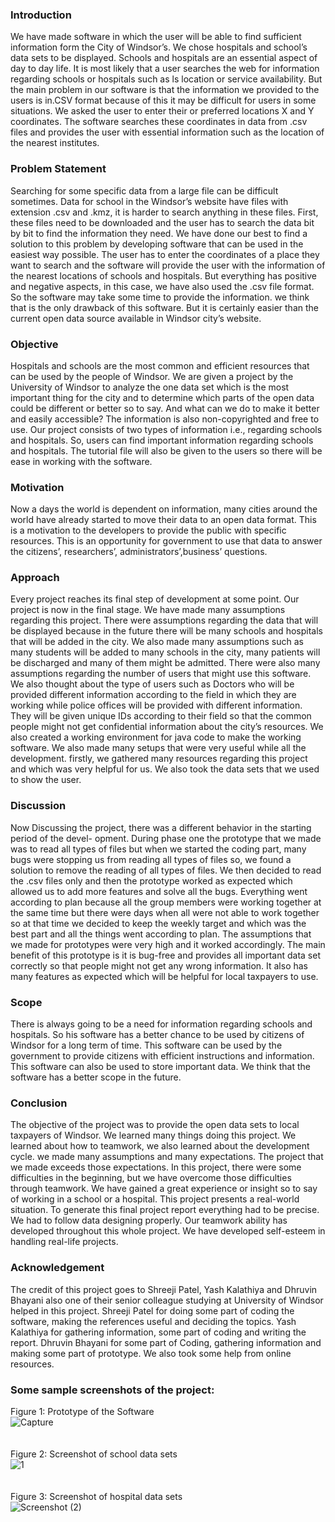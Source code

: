### Introduction
We have made software in which the user will be able to find sufficient information form the
City of Windsor’s. We chose hospitals and school’s data sets to be displayed. Schools and
hospitals are an essential aspect of day to day life. It is most likely that a user searches the web
for information regarding schools or hospitals such as ls location or service availability. But the
main problem in our software is that the information we provided to the users is in.CSV format
because of this it may be difficult for users in some situations. We asked the user to enter
their or preferred locations X and Y coordinates. The software searches these coordinates in
data from .csv files and provides the user with essential information such as the location of the
nearest institutes.

### Problem Statement
Searching for some specific data from a large file can be difficult sometimes. Data for school in
the Windsor’s website have files with extension .csv and .kmz, it is harder to search anything
in these files. First, these files need to be downloaded and the user has to search the data bit
by bit to find the information they need. We have done our best to find a solution to this
problem by developing software that can be used in the easiest way possible. The user has to
enter the coordinates of a place they want to search and the software will provide the user with
the information of the nearest locations of schools and hospitals. But everything has positive
and negative aspects, in this case, we have also used the .csv file format. So the software may
take some time to provide the information. we think that is the only drawback of this software.
But it is certainly easier than the current open data source available in Windsor city’s website.

### Objective
Hospitals and schools are the most common and efficient resources that can be used by the
people of Windsor. We are given a project by the University of Windsor to analyze the one
data set which is the most important thing for the city and to determine which parts of the
open data could be different or better so to say. And what can we do to make it better and
easily accessible? The information is also non-copyrighted and free to use. Our project consists
of two types of information i.e., regarding schools and hospitals. So, users can find important
information regarding schools and hospitals. The tutorial file will also be given to the users so
there will be ease in working with the software.

### Motivation
Now a days the world is dependent on information, many cities around the world have already
started to move their data to an open data format. This is a motivation to the developers to
provide the public with specific resources. This is an opportunity for government to use that
data to answer the citizens’, researchers’, administrators’,business’ questions.

### Approach
Every project reaches its final step of development at some point. Our project is now in the
final stage. We have made many assumptions regarding this project. There were assumptions
regarding the data that will be displayed because in the future there will be many schools
and hospitals that will be added in the city. We also made many assumptions such as many
students will be added to many schools in the city, many patients will be discharged and many
of them might be admitted. There were also many assumptions regarding the number of users
that might use this software. We also thought about the type of users such as Doctors who will
be provided different information according to the field in which they are working while police
offices will be provided with different information. They will be given unique IDs according to
their field so that the common people might not get confidential information about the city’s
resources. We also created a working environment for java code to make the working software.
We also made many setups that were very useful while all the development. firstly, we gathered
many resources regarding this project and which was very helpful for us. We also took the data
sets that we used to show the user.

### Discussion
Now Discussing the project, there was a different behavior in the starting period of the devel-
opment. During phase one the prototype that we made was to read all types of files but when
we started the coding part, many bugs were stopping us from reading all types of files so, we
found a solution to remove the reading of all types of files. We then decided to read the .csv
files only and then the prototype worked as expected which allowed us to add more features
and solve all the bugs. Everything went according to plan because all the group members were
working together at the same time but there were days when all were not able to work together
so at that time we decided to keep the weekly target and which was the best part and all the
things went according to plan. The assumptions that we made for prototypes were very high
and it worked accordingly. The main benefit of this prototype is it is bug-free and provides
all important data set correctly so that people might not get any wrong information. It also
has many features as expected which will be helpful for local taxpayers to use.

### Scope
There is always going to be a need for information regarding schools and hospitals. So his
software has a better chance to be used by citizens of Windsor for a long term of time. This
software can be used by the government to provide citizens with efficient instructions and
information. This software can also be used to store important data. We think that the
software has a better scope in the future. 

### Conclusion
The objective of the project was to provide the open data sets to local taxpayers of Windsor.
We learned many things doing this project. We learned about how to teamwork, we also learned
about the development cycle. we made many assumptions and many expectations. The project
that we made exceeds those expectations. In this project, there were some difficulties in the
beginning, but we have overcome those difficulties through teamwork. We have gained a great
experience or insight so to say of working in a school or a hospital. This project presents a
real-world situation. To generate this final project report everything had to be precise. We had
to follow data designing properly. Our teamwork ability has developed throughout this whole
project. We have developed self-esteem in handling real-life projects.

### Acknowledgement
The credit of this project goes to Shreeji Patel, Yash Kalathiya and Dhruvin Bhayani also one
of their senior colleague studying at University of Windsor helped in this project. Shreeji Patel
for doing some part of coding the software, making the references useful and deciding the topics.
Yash Kalathiya for gathering information, some part of coding and writing the report. Dhruvin
Bhayani for some part of Coding, gathering information and making some part of prototype.
We also took some help from online resources.

### Some sample screenshots of the project: 
Figure 1: Prototype of the Software<br/>
![Capture](https://user-images.githubusercontent.com/59930781/229553883-6761cd2c-7ba0-4346-aba7-11f9330f9f32.PNG)<br/><br/><br/>
Figure 2: Screenshot of school data sets<br/>
![1](https://user-images.githubusercontent.com/59930781/229555922-4ffdb1f4-8cb0-4613-a41d-4da92549ec7d.png)<br/><br/><br/>
Figure 3: Screenshot of hospital data sets<br/>
![Screenshot (2)](https://user-images.githubusercontent.com/59930781/229556052-d55f4098-fb0f-42cf-8627-da13a4930551.png)

